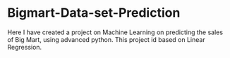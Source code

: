 # Bigmart-Data-set-Prediction
Here I have created a project on Machine Learning on predicting the sales of Big Mart, using advanced python. This project id based on Linear Regression.
